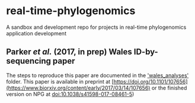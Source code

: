 # real-time-phylogenomics
A sandbox and development repo for projects in real-time phylogenomics application development

## Parker *et al.* (2017, in prep) Wales ID-by-sequencing paper
The steps to reproduce this paper are documented in the ['wales_analyses'](https://github.com/lonelyjoeparker/real-time-phylogenomics/tree/master/wales_analyses) folder.
This paper is available in preprint at [https://doi.org/10.1101/107656](https://www.biorxiv.org/content/early/2017/03/14/107656) or the finished version on NPG at [doi:10.1038/s41598-017-08461-5](https://www.nature.com/articles/s41598-017-08461-5))

